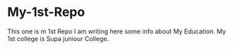 # My-1st-Repo
This one is m 1st Repo
I am writing here some info about My Education.
My 1st college is Supa juniour College.
